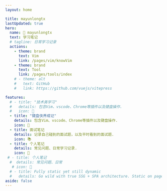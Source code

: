 ```yaml
---
layout: home

title: mayunlongtx
lastUpdated: true
hero:
  name: 🐣 mayunlongtx 
  text: 学习笔记 
  # tagline: 日常学习记录
  actions:
    - theme: brand
      text: Vim
      link: /pages/vim/knowVim
    - theme: brand
      text: Tool
      link: /pages/tools/index
    # - theme: alt
    #   text: GitHub
    #   link: https://github.com/vuejs/vitepress

features:
  # - title: "技术类学习"
  #   details: 包含Vim、vscode、Chrome等插件以及键盘操作.
  #   icon: 🎉
  - title: "键盘侠养成记"
    details: 包含Vim、vscode、Chrome等插件以及键盘操作.
    icon: 🎉
  - title: 面试笔记
    details: 记录自己碰到的面试题，以及平时看到的面试题.
    icon: 📚
  - title: 个人笔记
    details: 常见问题、日常学习记录.
    icon: 📓
 # - title: 个人笔记
  #  details: 常见问题、日常
   # icon: 📔
  # - title: Fully static yet still dynamic
  #   details: Go wild with true SSG + SPA architecture. Static on page load, but engage users with 100% interactivity from there.
aside: false
---
```


